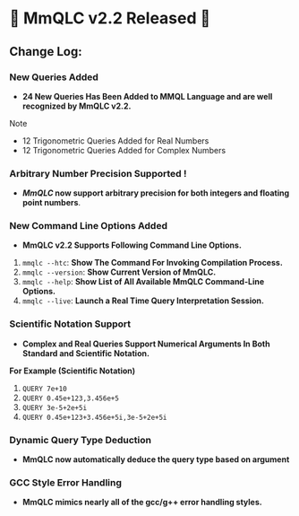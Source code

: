 # 🎉 MmQLC v2.2 Released 🎉
## Change Log:
### New Queries Added
- **24 New Queries Has Been Added to MMQL Language and are well recognized by MmQLC v2.2.**
> [!NOTE]
> - 12 Trigonometric Queries Added for Real Numbers
> - 12 Trigonometric Queries Added for Complex Numbers
### Arbitrary Number Precision Supported !
- ***MmQLC* now support arbitrary precision for both integers and floating point numbers**.
### New Command Line Options Added
- **MmQLC v2.2 Supports Following Command Line Options.**
1. `mmqlc --htc`: **Show The Command For Invoking Compilation Process.**
2. `mmqlc --version`: **Show Current Version of MmQLC.**
3. `mmqlc --help`: **Show List of All Available MmQLC Command-Line Options.**
4. `mmqlc --live`: **Launch a Real Time Query Interpretation Session.**
### Scientific Notation Support
- **Complex and Real Queries Support Numerical Arguments In Both Standard and Scientific Notation.**

**For Example (Scientific Notation)**
1. `QUERY 7e+10`
2. `QUERY 0.45e+123,3.456e+5`
3. `QUERY 3e-5+2e+5i`
4. `QUERY 0.45e+123+3.456e+5i,3e-5+2e+5i`
### Dynamic Query Type Deduction
- **MmQLC now automatically deduce the query type based on argument**
### GCC Style Error Handling
- **MmQLC mimics nearly all of the gcc/g++ error handling styles.**
